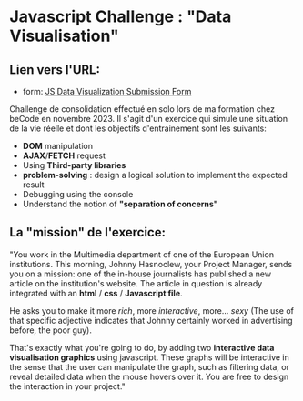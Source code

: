 # Javascript Challenge : "Data Visualisation"
## Lien vers l'URL:

- form: [JS Data Visualization Submission Form](/)
  
Challenge de consolidation effectué en solo lors de ma formation chez beCode en novembre 2023. 
Il s'agit d'un exercice qui simule une situation de la vie réelle et dont les objectifs d'entrainement sont les suivants:
- **DOM** manipulation
- **AJAX**/**FETCH** request
- Using **Third-party libraries**
- **problem-solving** : design a logical solution to implement the expected result
- Debugging using the console
- Understand the notion of **"separation of concerns"**

## La "mission" de l'exercice:

"You work in the Multimedia department of one of the European Union institutions. This morning, Johnny Hasnoclew, your Project Manager, sends you on a mission: one of the in-house journalists has published a new article on the institution's website. The article in question is already integrated with an **html** / **css** / **Javascript file**.

He asks you to make it more _rich_, more _interactive_, more... _sexy_ (The use of that specific adjective indicates that Johnny certainly worked in advertising before, the poor guy).

That's exactly what you're going to do, by adding two **interactive data visualisation graphics** using javascript. These graphs will be interactive in the sense that the user can manipulate the graph, such as filtering data, or reveal detailed data when the mouse hovers over it. You are free to design the interaction in your project."

